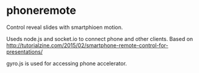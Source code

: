 # phoneremote
Control reveal slides with smartphioen motion.  

Useds node.js and socket.io to connect phone and other clients. Based on http://tutorialzine.com/2015/02/smartphone-remote-control-for-presentations/

gyro.js is used for accessing phone accelerator.



